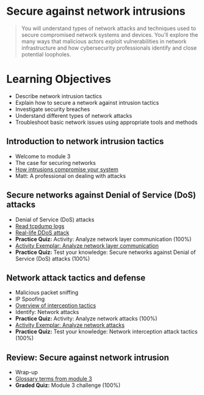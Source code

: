 # Secure against network intrusions
> You will understand types of network attacks and techniques used to secure compromised network systems and devices. You'll explore the many ways that malicious actors exploit vulnerabilities in network infrastructure and how cybersecurity professionals identify and close potential loopholes.
# Learning Objectives
- Describe network intrusion tactics
- Explain how to secure a network against intrusion tactics
- Investigate security breaches
- Understand different types of network attacks
- Troubleshoot basic network issues using appropriate tools and methods
## Introduction to network intrusion tactics
- Welcome to module 3
- The case for securing networks
- [How intrusions compromise your system](https://github.com/KailaniBailey/Google-Cybersecurity-Professional-Certificate/tree/main/Course%203:%20Connect%20and%20Protect:%20Networks%20and%20Network%20Security/Week%203:%20Secure%20against%20network%20intrusions/How%20intrusions%20compromise%20your%20system)
- Matt: A professional on dealing with attacks
## Secure networks against Denial of Service (DoS) attacks
- Denial of Service (DoS) attacks
- [Read tcpdump logs](https://github.com/KailaniBailey/Google-Cybersecurity-Professional-Certificate/tree/main/Course%203:%20Connect%20and%20Protect:%20Networks%20and%20Network%20Security/Week%203:%20Secure%20against%20network%20intrusions/Read%20tcpdump%20logs)
- [Real-life DDoS attack](https://github.com/KailaniBailey/Google-Cybersecurity-Professional-Certificate/tree/main/Course%203:%20Connect%20and%20Protect:%20Networks%20and%20Network%20Security/Week%203:%20Secure%20against%20network%20intrusions/Real-life%20DDoS%20attack)
- **Practice Quiz:** Activity: Analyze network layer communication (100%)
- [Activity Exemplar: Analyze network layer communication](https://github.com/KailaniBailey/Google-Cybersecurity-Professional-Certificate/blob/main/Course%203%3A%20Connect%20and%20Protect%3A%20Networks%20and%20Network%20Security/Week%203%3A%20Secure%20against%20network%20intrusions/The%20Exemplar%20Explained%20-%20Cybersecurity%20Incident%20Report_%20Network%20Traffic%20Analysis%20.pdf)
- **Practice Quiz:** Test your knowledge: Secure networks against Denial of Service (DoS) attacks (100%)
## Network attack tactics and defense
- Malicious packet sniffing
- IP Spoofing
- [Overview of interception tactics](https://github.com/KailaniBailey/Google-Cybersecurity-Professional-Certificate/tree/main/Course%203:%20Connect%20and%20Protect:%20Networks%20and%20Network%20Security/Week%203:%20Secure%20against%20network%20intrusions/Overview%20of%20interception%20tactics)
- Identify: Network attacks
- **Practice Quiz:** Activity: Analyze network attacks (100%)
- [Activity Exemplar: Analyze network attacks](https://github.com/KailaniBailey/Google-Cybersecurity-Professional-Certificate/blob/main/Course%203%3A%20Connect%20and%20Protect%3A%20Networks%20and%20Network%20Security/Week%203%3A%20Secure%20against%20network%20intrusions/Cybersecurity%20incident%20report%20exemplar.pdf)
- **Practice Quiz:** Test your knowledge: Network interception attack tactics (100%)
## Review: Secure against network intrusion
- Wrap-up
- [Glossary terms from module 3](https://github.com/KailaniBailey/Google-Cybersecurity-Professional-Certificate/tree/main/Course%203:%20Connect%20and%20Protect:%20Networks%20and%20Network%20Security/Week%203:%20Secure%20against%20network%20intrusions/Glossary%20terms%20from%20module%203)
- **Graded Quiz:** Module 3 challenge (100%)

